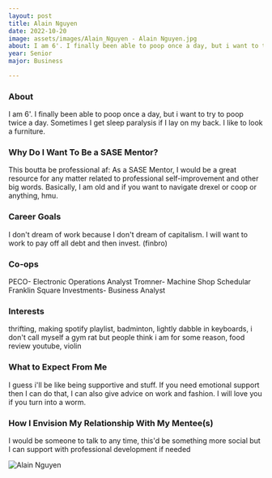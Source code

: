 ```yaml
---
layout: post
title: Alain Nguyen 
date: 2022-10-20
image: assets/images/Alain_Nguyen - Alain Nguyen.jpg
about: I am 6'. I finally been able to poop once a day, but i want to try to poop twice a day. Sometimes I get sleep paralysis if I lay on my back. I like to look a furniture.
year: Senior
major: Business

---
```


### About

I am 6'. I finally been able to poop once a day, but i want to try to poop twice a day. Sometimes I get sleep paralysis if I lay on my back. I like to look a furniture.

### Why Do I Want To Be a SASE Mentor?

This boutta be professional af: As a SASE Mentor, I would be a great resource for any matter related to professional self-improvement and other big words. Basically, I am old and if you want to navigate drexel or coop or anything, hmu. 

### Career Goals

I don't dream of work because I don't dream of capitalism. I will want to work to pay off all debt and then invest. (finbro)

### Co-ops

PECO- Electronic Operations Analyst
Tromner- Machine Shop Schedular
Franklin Square Investments- Business Analyst

### Interests

thrifting, making spotify playlist, badminton, lightly dabble in keyboards, i don't call myself a gym rat but people think i am for some reason, food review youtube, violin 

### What to Expect From Me

I guess i'll be like being supportive and stuff. If you need emotional support then I can do that, I can also give advice on work and fashion. I will love you if you turn into a worm.

### How I Envision My Relationship With My Mentee(s) 

I would be someone to talk to any time, this'd be something more social but I can support with professional development if needed 

<div class="text-center my-5">
    <img src="https://sase-drexel.github.io/mentorship-2021/assets/images/Alain_Nguyen.jpg" alt="Alain Nguyen" class="rounded post-img" />
</div>
